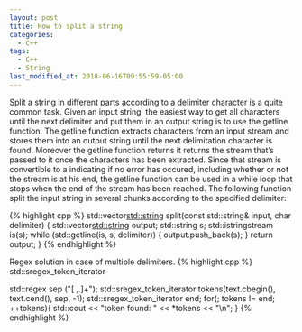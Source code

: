 ```yaml
---
layout: post
title: How to split a string
categories:
  - C++
tags:
  - C++
  - String
last_modified_at: 2018-06-16T09:55:59-05:00
---
```


Split a string in different parts according to a delimiter character is a quite common task. Given an input string, the easiest way to get all characters until the next delimiter and put them in an output string is to use the getline function. The getline function extracts characters from an input stream and stores them into an output string until the next delimitation character is found. Moreover the getline function returns it returns the stream that’s passed to it once the characters has been extracted. Since that stream is convertible to a indicating if no error has occured, including whether or not the stream is at his end, the getline function can be used in a while loop that stops when the end of the stream has been reached. The following function split the input string in several chunks according to the specified delimiter: 

{% highlight cpp %} 
std::vector<std::string> split(const std::string& input, char delimiter)
{
   std::vector<std::string> output;
   std::string s;
   std::istringstream is(s);
   while (std::getline(is, s, delimiter))
   {
      output.push_back(s);
   }
   return output;
}
{% endhighlight %}

Regex solution in case of multiple delimiters.
{% highlight cpp %} 
std::sregex_token_iterator 

std::regex sep ("[ ,.]+");
std::sregex_token_iterator tokens(text.cbegin(), text.cend(), sep, -1);
std::sregex_token_iterator end;
for(; tokens != end; ++tokens){
      std::cout << "token found: " << *tokens << "\n";
}
{% endhighlight %}
